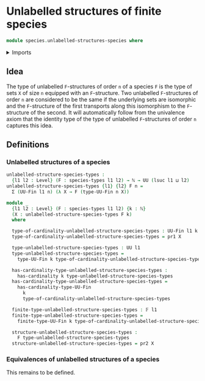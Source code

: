 # Unlabelled structures of finite species

```agda
module species.unlabelled-structures-species where
```

<details><summary>Imports</summary>

```agda
open import elementary-number-theory.natural-numbers

open import foundation.dependent-pair-types
open import foundation.universe-levels

open import species.species-of-types

open import univalent-combinatorics.finite-types
```

</details>

## Idea

The type of unlabelled `F`-structures of order `n` of a species `F` is the type
of sets `X` of size `n` equipped with an `F`-structure. Two unlabelled
`F`-structures of order `n` are considered to be the same if the underlying sets
are isomorphic and the `F`-structure of the first transports along this
isomorphism to the `F`-structure of the second. It will automatically follow
from the univalence axiom that the identity type of the type of unlabelled
`F`-structures of order `n` captures this idea.

## Definitions

### Unlabelled structures of a species

```agda
unlabelled-structure-species-types :
  {l1 l2 : Level} (F : species-types l1 l2) → ℕ → UU (lsuc l1 ⊔ l2)
unlabelled-structure-species-types {l1} {l2} F n =
  Σ (UU-Fin l1 n) (λ X → F (type-UU-Fin n X))

module _
  {l1 l2 : Level} (F : species-types l1 l2) {k : ℕ}
  (X : unlabelled-structure-species-types F k)
  where

  type-of-cardinality-unlabelled-structure-species-types : UU-Fin l1 k
  type-of-cardinality-unlabelled-structure-species-types = pr1 X

  type-unlabelled-structure-species-types : UU l1
  type-unlabelled-structure-species-types =
    type-UU-Fin k type-of-cardinality-unlabelled-structure-species-types

  has-cardinality-type-unlabelled-structure-species-types :
    has-cardinality k type-unlabelled-structure-species-types
  has-cardinality-type-unlabelled-structure-species-types =
    has-cardinality-type-UU-Fin
      k
      type-of-cardinality-unlabelled-structure-species-types

  finite-type-unlabelled-structure-species-types : 𝔽 l1
  finite-type-unlabelled-structure-species-types =
    finite-type-UU-Fin k type-of-cardinality-unlabelled-structure-species-types

  structure-unlabelled-structure-species-types :
    F type-unlabelled-structure-species-types
  structure-unlabelled-structure-species-types = pr2 X
```

### Equivalences of unlabelled structures of a species

This remains to be defined.
